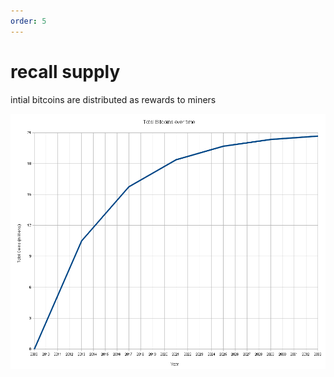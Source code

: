 ```yaml
---
order: 5
---
```


# recall supply

intial bitcoins are distributed as rewards to miners

<img alt="graph of bitcoin supply" src="images/total-bitcoins-over-time-graph.png" width="600px" />